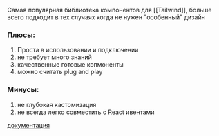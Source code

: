 Самая популярная библиотека компонентов для [[Tailwind]], больше всего подходит в тех случаях когда не нужен "особенный" дизайн
### Плюсы:
1. Проста в использовании и подключении
2. не требует много знаний
3. качественные готовые копмоненты
4. можно считать plug and play
### Минусы:
1. не глубокая кастомизация
2. не всегда легко совместить с React ивентами

[документация](https://daisyui.com/)